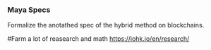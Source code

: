 ### Maya Specs

Formalize the anotathed spec of the hybrid method on blockchains.



#Farm a lot of reasearch and math
https://iohk.io/en/research/
